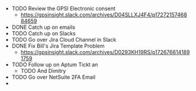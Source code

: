 - TODO Review the GPSI Electronic consent
	- https://gpsinsight.slack.com/archives/D04SLLXJ4F4/p1727215746884659
- DONE Catch up on emails
- TODO Catch up on Slacks
- TODO Go over Jira Cloud Channel in Slack
- DONE Fix Bill's Jira Template Problem
	- https://gpsinsight.slack.com/archives/D0293KH19RS/p1726766141891759
- TODO Follow up on Aptum Tickt an
	- TODO And Dimitry
- TODO Go over NetSuite 2FA Email
-